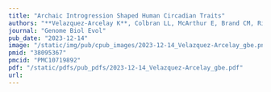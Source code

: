 ```yaml
---
title: "Archaic Introgression Shaped Human Circadian Traits"
authors: "**Velazquez-Arcelay K**, Colbran LL, McArthur E, Brand CM, Rinker DC, Siemann JK, McMahon DG, Capra JA."
journal: "Genome Biol Evol"
pub_date: "2023-12-14"
image: "/static/img/pub/cpub_images/2023-12-14_Velazquez-Arcelay_gbe.png"
pmid: "38095367"
pmcid: "PMC10719892"
pdf: "/static/pdfs/pub_pdfs/2023-12-14_Velazquez-Arcelay_gbe.pdf"
url: 
---
```

